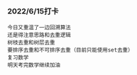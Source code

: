 

### 2022/6/15打卡
	今日又重温了一边回溯算法
	还是得注意思路和去重逻辑
	树枝去重和树层去重
	要排序去重和不可排序去重（目前只能使用set去重）
	复习数学
	明天考完数学继续加油